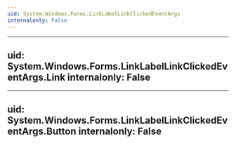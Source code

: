 ```yaml
---
uid: System.Windows.Forms.LinkLabelLinkClickedEventArgs
internalonly: False
---
```


---
uid: System.Windows.Forms.LinkLabelLinkClickedEventArgs.Link
internalonly: False
---

---
uid: System.Windows.Forms.LinkLabelLinkClickedEventArgs.Button
internalonly: False
---
